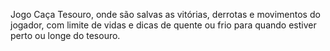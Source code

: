 Jogo Caça Tesouro, onde são salvas as vitórias, derrotas e movimentos do jogador, com limite de vidas e dicas de quente ou frio para quando estiver perto ou longe do tesouro.
